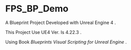 # FPS_BP_Demo

A Blueprint Project Developed with Unreal Engine 4 .

This Project Use UE4 Ver. Is 4.22.3 .

Using Book *Blueprints Visual Scripting for Unreal Engine* .
